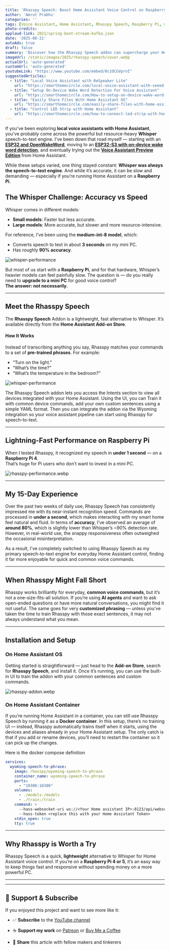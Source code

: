 ```yaml
---
title: 'Rhasspy Speech: Boost Home Assistant Voice Control on Raspberry Pi — Faster Than Whisper'
author: 'Amrut Prabhu'
categories: ''
tags: [Voice Assistant, Home Assistant, Rhasspy Speech, Raspberry Pi, micro wake word, piper]
photo-credits:
applaud-link: 2021/spring-boot-stream-kafka.json
date: '2025-08-21'
autoAds: true
draft: false
summary: 'Discover how the Rhasspy Speech addon can supercharge your Home Assistant voice assistant on Raspberry Pi. Learn setup, performance tips, and why it might beat Whisper for speed.'
imageUrl: /static/images/2025/rhasspy-speech/cover.webp
actualUrl: 'auto-generated'
customUrl: 'auto-generated'
youtubeLink: "https://www.youtube.com/embed/0c1OCGVprnI"
suggestedArticles:
  - title: "Local Voice Assistant with ReSpeaker Lite"
    url: "https://smarthomecircle.com/local-voice-assistant-with-seeed-studio-respeaker-lite"
  - title: "Setup On-Device Wake Word Detection For Voice Assistant"
    url: "https://smarthomecircle.com/How-to-setup-on-device-wake-word-for-voice-assistant-home-assistant"
  - title: "Easily Share Files With Home Assistant OS"
    url: "https://smarthomecircle.com/easily-share-files-with-home-assistant-using-samba-share"
  - title: "Control LED Strip with Home Assistant"
    url: "https://smarthomecircle.com/how-to-connect-led-strip-with-home-assistant-using-wled"
---
```

<TOCInline toc={props.toc} asDisclosure />  

If you’ve been exploring **local voice assistants with Home Assistant**, you’ve probably come across the powerful but resource-heavy **Whisper** speech-to-text engine. I’ve been down that road myself — starting with an [**ESP32 and OpenWakeWord**](https://smarthomecircle.com/created-voice-assistant-esp32-with-wake-word-in-home-assistant), moving to an [**ESP32-S3 with on-device wake word detection**](https://smarthomecircle.com/How-I-created-my-voice-assistant-with-on-device-wake-word-using-home-assistant), and eventually trying out the [**Voice Assistant Preview Edition**](https://youtu.be/4PP14HErHl4) from Home Assistant.

While these setups varied, one thing stayed constant: **Whisper was always the speech-to-text engine**. And while it’s accurate, it can be slow and demanding — especially if you’re running Home Assistant on a **Raspberry Pi**.

## The Whisper Challenge: Accuracy vs Speed

Whisper comes in different models:
- **Small models**: Faster but less accurate.
- **Large models**: More accurate, but slower and more resource-intensive.

For reference, I’ve been using the **medium-int-8 model**, which:
- Converts speech to text in about **3 seconds** on my mini PC.
- Has roughly **90% accuracy**.

![whisper-performance](/static/images/2025/rhasspy-speech/whiper-performance.webp)

But most of us start with a **Raspberry Pi**, and for that hardware, Whisper’s heavier models can feel painfully slow. The question is — do you really need to **upgrade to a mini PC** for good voice control?  
**The answer: not necessarily.**

---

## Meet the Rhasspy Speech

The **Rhasspy Speech** Addon is a lightweight, fast alternative to Whisper. It’s available directly from the **Home Assistant Add-on Store**.

#### How It Works
Instead of transcribing anything you say, Rhasspy matches your commands to a set of **pre-trained phrases**. For example:
- “Turn on the light.”
- “What’s the time?”
- “What’s the temperature in the bedroom?”

![whisper-performance](/static/images/2025/rhasspy-speech/rhasspy-ui.webp)

The Rhasspy Speech addon lets you access the Intents section to view all devices integrated with your Home Assistant. Using the UI, you can Train it with common device commands, add your own custom sentences using a simple YAML format. Then you can integrate the addon via the Wyoming integration so your voice assistant pipeline can start using Rhasspy for speech-to-text.

---

## Lightning-Fast Performance on Raspberry Pi

When I tested Rhasspy, it recognized my speech in **under 1 second** — on a **Raspberry Pi 4**.  
That’s huge for Pi users who don’t want to invest in a mini PC.

![rhasspy-performance.webp](/static/images/2025/rhasspy-speech/rhasspy-performance.webp)

--- 

## My 15-Day Experience

Over the past two weeks of daily use, Rhasspy Speech has consistently impressed me with its near-instant recognition speed. Commands are processed in **under a second**, which makes interacting with my smart home feel natural and fluid. In terms of **accuracy**, I’ve observed an average of **around 80%**, which is slightly lower than Whisper’s ~90% detection rate. However, in real-world use, the snappy responsiveness often outweighed the occasional misinterpretation. 

As a result, I’ve completely switched to using Rhasspy Speech as my primary speech-to-text engine for everyday Home Assistant control, finding it far more enjoyable for quick and common voice commands.

---

## When Rhasspy Might Fall Short

Rhasspy works brilliantly for everyday, **common voice commands**, but it’s not a one-size-fits-all solution. If you’re using **AI agents** and want to ask open-ended questions or have more natural conversations, you might find it not useful. The same goes for very **customized phrasing** — unless you’ve taken the time to train Rhasspy with those exact sentences, it may not always understand what you mean.

---

## Installation and Setup

### On Home Assistant OS

Getting started is straightforward — just head to the **Add-on Store**, search for **Rhasspy Speech**, and install it. Once it’s running, you can use the built-in UI to train the addon with your common sentences and custom commands.

![rhasspy-addon.webp](/static/images/2025/rhasspy-speech/rhasspy-addon.webp)

### On Home Assistant Container

If you’re running Home Assistant in a container, you can still use Rhasspy Speech by running it as a **Docker container**. In this setup, there’s no training UI — instead, Rhasspy automatically trains itself when it starts, using the devices and aliases already in your Home Assistant setup. The only catch is that if you add or rename devices, you’ll need to restart the container so it can pick up the changes.

Here is the docker compose definition
```yaml
services:
  wyoming-speech-to-phrase:
    image: rhasspy/wyoming-speech-to-phrase
    container_name: wyoming-speech-to-phrase
    ports:
      - "10300:10300"
    volumes:
      - ./models:/models
      - ./train:/train
    command: >
      --hass-websocket-uri ws://<Your Home assistant IP>:8123/api/websocket
      --hass-token <replace this with your Home Assistant Token>
    stdin_open: true
    tty: true
```

---

## Why Rhasspy is Worth a Try

Rhasspy Speech is a quick, **lightweight** alternative to Whisper for Home Assistant voice control. If you’re on a **Raspberry Pi 4 or 5**, it’s an easy way to keep things fast and responsive without spending money on a more powerful PC.

---

----------

## 🙌 **Support & Subscribe**

If you enjoyed this project and want to see more like it:

-   ✅ **Subscribe** to the [YouTube channel](https://www.youtube.com/@SmartHomeCircle?sub_confirmation=1)
    
-   ☕ **Support my work** on [Patreon](https://patreon.com/AmrutPrabhu) or [Buy Me a Coffee](https://www.buymeacoffee.com/amrutprabhu)
    
-   🔁 **Share** this article with fellow makers and tinkerers

